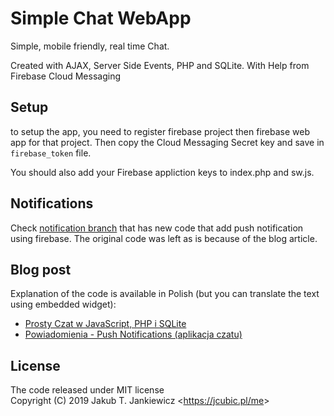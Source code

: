 # Simple Chat WebApp

Simple, mobile friendly, real time Chat.

Created with AJAX, Server Side Events, PHP and SQLite.
With Help from Firebase Cloud Messaging

## Setup

to setup the app, you need to register firebase project then firebase web app
for that project. Then copy the Cloud Messaging Secret key and save in
`firebase_token` file.

You should also add your Firebase appliction keys to index.php and sw.js.

## Notifications

Check [notification branch](https://github.com/jcubic/chat/tree/notifications) that has new code that add push notification using firebase. The original code was left as is because of the blog article.

## Blog post

Explanation of the code is available in Polish (but you can translate the text using embedded widget):
* [Prosty Czat w JavaScript, PHP i SQLite](https://jcubic.pl/2019/09/prosty-czat-javascript-php-sqlite.html)
* [Powiadomienia - Push Notifications (aplikacja czatu)](https://jcubic.pl/2020/02/powiadomiena-push-notifications.html)

## License

The code released under MIT license<br/>
Copyright (C) 2019 Jakub T. Jankiewicz <<https://jcubic.pl/me>>
